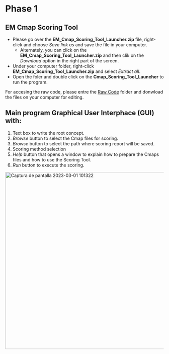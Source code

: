 # Phase 1
## EM Cmap Scoring Tool
- Please go over the **EM_Cmap_Scoring_Tool_Launcher.zip** file, right-click and choose *Save link as* and save the file in your computer.
  - Alternately, you can click on the **EM_Cmap_Scoring_Tool_Launcher.zip** and then clik on the *Download* option in the right part of the screen.
- Under your computer folder, right-click **EM_Cmap_Scoring_Tool_Launcher.zip** and select *Extract all*.
- Open the foler and double click on the **Cmap_Scoring_Tool_Launcher** to run the program.

For accesing the raw code, please entre the [Raw Code](https://github.com/RMejiaE/EM-Cmap-Scoring-Tool/tree/main/Phase%201/Raw%20Code) folder and donwload the files on your computer for editing.

## Main program Graphical User Interphace (GUI) with:
1. Text box to write the root concept.
2. *Browse* button to select the Cmap files for scoring.
3. *Browse* button to select the path where scoring report will be saved.
4. Scoring method selection
5. *Help* button that opens a window to explain how to prepare the Cmaps files and how to use the Scoring Tool.
6. *Run* button to execute the scoring.

<img width="563" alt="Captura de pantalla 2023-03-01 101322" src="https://user-images.githubusercontent.com/78668372/222183073-9f7afbb2-b3eb-47f7-8aef-485e7764fb37.png">
